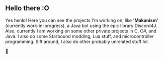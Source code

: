 ## Hello there :O

Yes henlo! Here you can see the projects I'm working on, like **'Makanism'** (currently work-in-progress), a Java bot using the epic library Discord4J.
Also, currently I am working on some other private projects in C, C#, and Java. I also do some Starbound modding, Lua stuff, and microcontroller programming. Sift around, I also do other probably unrelated stuff lol.

:eyes:

